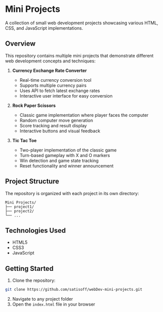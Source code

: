 # Mini Projects

A collection of small web development projects showcasing various HTML, CSS, and JavaScript implementations.

## Overview

This repository contains multiple mini projects that demonstrate different web development concepts and techniques:

1. **Currency Exchange Rate Converter**

    - Real-time currency conversion tool
    - Supports multiple currency pairs
    - Uses API to fetch latest exchange rates
    - Interactive user interface for easy conversion

2. **Rock Paper Scissors**

    - Classic game implementation where player faces the computer
    - Random computer move generation
    - Score tracking and result display
    - Interactive buttons and visual feedback

3. **Tic Tac Toe**
    - Two-player implementation of the classic game
    - Turn-based gameplay with X and O markers
    - Win detection and game state tracking
    - Reset functionality and winner announcement

## Project Structure

The repository is organized with each project in its own directory:

```
Mini Projects/
├── project1/
├── project2/
└── ...
```

## Technologies Used

-   HTML5
-   CSS3
-   JavaScript

## Getting Started

1. Clone the repository:

```bash
git clone https://github.com/satisoff/webDev-mini-projects.git
```

2. Navigate to any project folder
3. Open the `index.html` file in your browser
